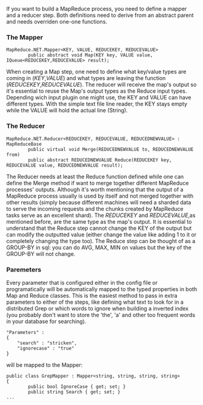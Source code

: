 If you want to build a MapReduce process, you need to define a mapper and a reducer step.
Both definitions need to derive from an abstract parent and needs overriden one-one functions.

### The Mapper ###

```
MapReduce.NET.Mapper<KEY, VALUE, REDUCEKEY, REDUCEVALUE>
        public abstract void Map(KEY key, VALUE value, IQueue<REDUCEKEY,REDUCEVALUE> result);
```

When creating a Map step, one need to define what key/value types are coming in (_KEY_,_VALUE_) and what types are leaving the function (_REDUCEKEY_,_REDUCEVALUE_).
The reducer will receive the map's output so it's essential to reuse the Map's output types as the Reduce input types.
Depending wich input plugin one might use, the KEY and VALUE can have different types. With the simple text file line reader, the KEY stays empty while the VALUE will hold the actual line (String).

### The Reducer ###

```
MapReduce.NET.Reducer<REDUCEKEY, REDUCEVALUE, REDUCEDNEWVALUE> : MapReduceBase
        public virtual void Merge(REDUCEDNEWVALUE to, REDUCEDNEWVALUE from)
        public abstract REDUCEDNEWVALUE Reduce(REDUCEKEY key, REDUCEVALUE value, REDUCEDNEWVALUE result);
```

The Reducer needs at least the Reduce function defined while one can define the Merge method if want to merge together different MapReduce processes' outputs. Although it's worth mentioning that the output of a MapReduce process usually is used by itself and not merged together with other results (simply because different machines will need a sharded data to serve the incoming requests and the chunks created by MapReduce tasks serve as an excellent shard).
The _REDUCEKEY_ and _REDUCEVALUE_,as mentioned before, are the same type as the map's output. It is essential to understand that the Reduce step cannot change the KEY of the output but can modify the outputted value (either change the value like adding 1 to it or completely changing the type too). The Reduce step can be thought of as a GROUP-BY in sql: you can do AVG, MAX, MIN on values but the key of the GROUP-BY will not change.


### Paremeters ###

Every parameter that is configured either in the config file or programatically will be automatically mapped to the typed properties in both Map and Reduce classes. This is the easiest method to pass in extra parameters to either of the steps, like defining what text to look for in a distributed Grep or which words to ignore when building a inverted index (you probably don't want to store the 'the', 'a' and other too frequent words in your database for searching).

```
"Parameters" : 
{
	"search" : "stricken",
	"ignorecase" : "true"
}
```

will be mapped to the Mapper:

```
public class GrepMapper : Mapper<string, string, string, string>
{
        public bool IgnoreCase { get; set; }
        public string Search { get; set; }
...
```
